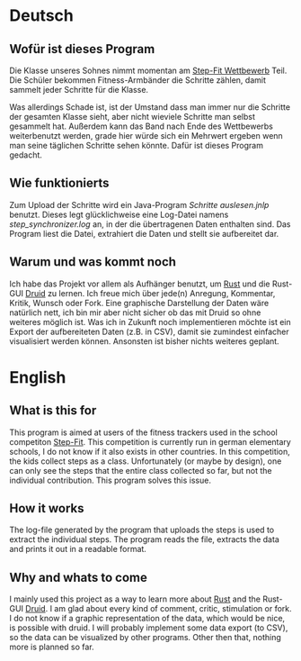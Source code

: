 # Deutsch

## Wofür ist dieses Program
Die Klasse unseres Sohnes nimmt momentan am [Step-Fit Wettbewerb](https://step-fit.de) Teil.
Die Schüler bekommen Fitness-Armbänder die Schritte zählen, damit sammelt jeder Schritte für die Klasse.

Was allerdings Schade ist, ist der Umstand dass man immer nur die Schritte der gesamten Klasse sieht, aber nicht wieviele Schritte man selbst gesammelt hat.
Außerdem kann das Band nach Ende des Wettbewerbs weiterbenutzt werden, grade hier würde sich ein Mehrwert ergeben wenn man seine täglichen Schritte sehen könnte.
Dafür ist dieses Program gedacht.

## Wie funktionierts
Zum Upload der Schritte wird ein Java-Program *Schritte auslesen.jnlp* benutzt.
Dieses legt glücklichweise eine Log-Datei namens *step_synchronizer.log* an, in der die übertragenen Daten enthalten sind.
Das Program liest die Datei, extrahiert die Daten und stellt sie aufbereitet dar.

## Warum und was kommt noch
Ich habe das Projekt vor allem als Aufhänger benutzt, um [Rust](https://www.rust-lang.org/) und die Rust-GUI [Druid](https://github.com/linebender/druid) zu lernen.
Ich freue mich über jede(n) Anregung, Kommentar, Kritik, Wunsch oder Fork.
Eine graphische Darstellung der Daten wäre natürlich nett, ich bin mir aber nicht sicher ob das mit Druid so ohne weiteres möglich ist.
Was ich in Zukunft noch implementieren möchte ist ein Export der aufbereiteten Daten (z.B. in CSV), damit sie zumindest einfacher visualisiert werden können.
Ansonsten ist bisher nichts weiteres geplant.

# English

## What is this for
This program is aimed at users of the fitness trackers used in the school competiton [Step-Fit](https://step-fit.de).
This competition is currently run in german elementary schools, I do not know if it also exists in other countries.
In this competition, the kids collect steps as a class. 
Unfortunately (or maybe by design), one can only see the steps that the entire class collected so far, but not the individual contribution.
This program solves this issue.

## How it works
The log-file generated by the program that uploads the steps is used to extract the individual steps.
The program reads the file, extracts the data and prints it out in a readable format.

## Why and whats to come
I mainly used this project as a way to learn more about [Rust](https://www.rust-lang.org/) and the Rust-GUI [Druid](https://github.com/linebender/druid).
I am glad about every kind of comment, critic, stimulation or fork.
I do not know if a graphic representation of the data, which would be nice, is possible with druid.
I will probably implement some data export (to CSV), so the data can be visualized by other programs.
Other then that, nothing more is planned so far.

